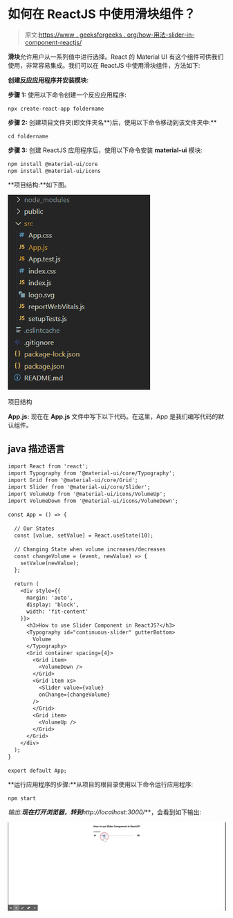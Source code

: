 # 如何在 ReactJS 中使用滑块组件？

> 原文:[https://www . geeksforgeeks . org/how-用法-slider-in-component-reactjs/](https://www.geeksforgeeks.org/how-to-use-slider-component-in-reactjs/)

**滑块**允许用户从一系列值中进行选择。React 的 Material UI 有这个组件可供我们使用，非常容易集成。我们可以在 ReactJS 中使用滑块组件，方法如下:

**创建反应应用程序并安装模块:**

**步骤 1:** 使用以下命令创建一个反应应用程序:

```
npx create-react-app foldername
```

**步骤 2:** 创建项目文件夹(即文件夹名**)后，使用以下命令移动到该文件夹中:**

```
cd foldername
```

**步骤 3:** 创建 ReactJS 应用程序后，使用以下命令安装 **material-ui** 模块:

```
npm install @material-ui/core
npm install @material-ui/icons
```

**项目结构:**如下图。

![](img/f04ae0d8b722a9fff0bd9bd138b29c23.png)

项目结构

**App.js:** 现在在 **App.js** 文件中写下以下代码。在这里，App 是我们编写代码的默认组件。

## java 描述语言

```
import React from 'react';
import Typography from '@material-ui/core/Typography';
import Grid from '@material-ui/core/Grid';
import Slider from '@material-ui/core/Slider';
import VolumeUp from '@material-ui/icons/VolumeUp';
import VolumeDown from '@material-ui/icons/VolumeDown';

const App = () => {

  // Our States
  const [value, setValue] = React.useState(10);

  // Changing State when volume increases/decreases
  const changeVolume = (event, newValue) => {
    setValue(newValue);
  };

  return (
    <div style={{
      margin: 'auto',
      display: 'block',
      width: 'fit-content'
    }}>
      <h3>How to use Slider Component in ReactJS?</h3>
      <Typography id="continuous-slider" gutterBottom>
        Volume
      </Typography>
      <Grid container spacing={4}>
        <Grid item>
          <VolumeDown />
        </Grid>
        <Grid item xs>
          <Slider value={value} 
          onChange={changeVolume}
        />
        </Grid>
        <Grid item>
          <VolumeUp />
        </Grid>
      </Grid>
    </div>
  );
}

export default App;
```

**运行应用程序的步骤:**从项目的根目录使用以下命令运行应用程序:

```
npm start
```

**输出:**现在打开浏览器，转到***http://localhost:3000/***，会看到如下输出:

![](img/ed4c522dce51f3f3b7357621e4a4f62c.png)